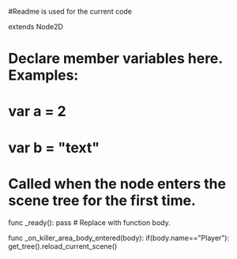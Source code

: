 #Readme is used for the current code

extends Node2D


# Declare member variables here. Examples:
# var a = 2
# var b = "text"


# Called when the node enters the scene tree for the first time.
func _ready():
	pass # Replace with function body.


func _on_killer_area_body_entered(body):
	if(body.name=="Player"):
		get_tree().reload_current_scene()
